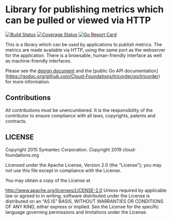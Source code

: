 # Library for publishing metrics which can be pulled or viewed via HTTP
[![Build Status](https://travis-ci.org/Cloud-Foundations/tricorder.svg?branch=master)](https://travis-ci.org/Cloud-Foundations/tricorder)
[![Coverage Status](https://coveralls.io/repos/github/Cloud-Foundations/tricorder/badge.svg?branch=master)](https://coveralls.io/github/Cloud-Foundations/tricorder?branch=master)
[![Go Report Card](https://goreportcard.com/badge/github.com/Cloud-Foundations/tricorder)](https://goreportcard.com/report/github.com/Cloud-Foundations/tricorder)

This is a library which can be used by applications to publish metrics.
The metrics are made available via HTTP, using the same port as the webserver
for the application. There is a browsable, human-friendly interface as well
as machine-friendly interfaces.

Please see the
[design document](https://docs.google.com/document/d/142Llj30LplgxWhOLOprqH59hS01EJ9iC1THV3no5oy0/pub)
and the
[public Go API documentation]
(https://godoc.org/github.com/Cloud-Foundations/tricorder/go/tricorder)
for more information.

## Contributions

All contributions must be unencumbered. It is the responsibility of
the contributor to ensure compliance with all laws, copyrights,
patents and contracts.

## LICENSE

Copyright 2015 Symantec Corporation.
Copyright 2019 cloud-foundations.org

Licensed under the Apache License, Version 2.0 (the “License”); you
may not use this file except in compliance with the License.

You may obtain a copy of the License at

http://www.apache.org/licenses/LICENSE-2.0 Unless required by
applicable law or agreed to in writing, software distributed under the
License is distributed on an “AS IS” BASIS, WITHOUT WARRANTIES OR
CONDITIONS OF ANY KIND, either express or implied. See the License for
the specific language governing permissions and limitations under the
License.
